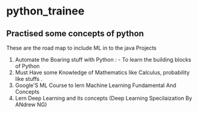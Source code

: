 # python_trainee

## Practised some concepts of python 

These are the road map to include ML in to the java Projects 

1. Automate the Boaring stuff with Python : - To learn the building blocks of Python
2. Must Have some Knowledge of Mathematics like Calculus, probability like stuffs .
3. Google'S ML Course to lern Machine Learning Fundamental And Concepts
4. Lern Deep Learning and its concepts (Deep Learning Specilaization By ANdrew NG)
